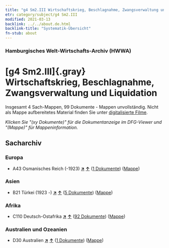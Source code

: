 ```yaml
---
title: "g4 Sm2.III Wirtschaftskrieg, Beschlagnahme, Zwangsverwaltung und Liquidation"
etr: category/subject/g4 Sm2.III
modified: 2021-03-13
backlink: ../../about.de.html
backlink-title: "Systematik-Übersicht"
fn-stub: about
---
```


### Hamburgisches Welt-Wirtschafts-Archiv (HWWA)
# [g4 Sm2.III]{.gray}&#8201; Wirtschaftskrieg, Beschlagnahme, Zwangsverwaltung und Liquidation&#160; 




Insgesamt 4 Sach-Mappen, 99 Dokumente - Mappen unvollständig.
Nicht als Mappe aufbereitetes Material finden Sie unter [digitalisierte Filme](/film/h1_sh).

_Klicken Sie "(xy Dokumente)" für die Dokumentanzeige im DFG-Viewer und "(Mappe)" für Mappeninformation._

## Sacharchiv




### Europa

- A43 Osmanisches Reich (-1923) [**&nearr;**](../../../geo/i/141034/about.de.html "Osmanisches Reich (-1923) (alle Mappen)") [**&uarr;**](../../../geo/about.de.html#A43 "Ländersystematik") (<a href="https://pm20.zbw.eu/dfgview/sh/141034,163411" title="über: Osmanisches Reich (-1923) : Wirtschaftskrieg, Beschlagnahme, Zwangsverwaltung und Liquidation" target="_blank">1 Dokumente</a>) ([Mappe](../../../../folder/sh/1410xx/141034/1634xx/163411/about.de.html))

### Asien

- B21 Türkei (1923 -) [**&nearr;**](../../../geo/i/141111/about.de.html "Türkei (1923 -) (alle Mappen)") [**&uarr;**](../../../geo/about.de.html#B21 "Ländersystematik") (<a href="https://pm20.zbw.eu/dfgview/sh/141111,163411" title="über: Türkei (1923 -) : Wirtschaftskrieg, Beschlagnahme, Zwangsverwaltung und Liquidation" target="_blank">5 Dokumente</a>) ([Mappe](../../../../folder/sh/1411xx/141111/1634xx/163411/about.de.html))

### Afrika

- C110 Deutsch-Ostafrika [**&nearr;**](../../../geo/i/141471/about.de.html "Deutsch-Ostafrika (alle Mappen)") [**&uarr;**](../../../geo/about.de.html#C110 "Ländersystematik") (<a href="https://pm20.zbw.eu/dfgview/sh/141471,163411" title="über: Deutsch-Ostafrika : Wirtschaftskrieg, Beschlagnahme, Zwangsverwaltung und Liquidation" target="_blank">92 Dokumente</a>) ([Mappe](../../../../folder/sh/1414xx/141471/1634xx/163411/about.de.html))

### Australien und Ozeanien

- D30 Australien [**&nearr;**](../../../geo/i/141621/about.de.html "Australien (alle Mappen)") [**&uarr;**](../../../geo/about.de.html#D30 "Ländersystematik") (<a href="https://pm20.zbw.eu/dfgview/sh/141621,163411" title="über: Australien : Wirtschaftskrieg, Beschlagnahme, Zwangsverwaltung und Liquidation" target="_blank">1 Dokumente</a>) ([Mappe](../../../../folder/sh/1416xx/141621/1634xx/163411/about.de.html))


